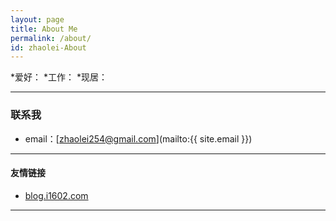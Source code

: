 ```yaml
---
layout: page
title: About Me
permalink: /about/
id: zhaolei-About
---
```


  *爱好：
  *工作：
  *现居：   


---

### 联系我

* email：[zhaolei254@gmail.com](mailto:{{ site.email }})

---

#### 友情链接

* [blog.i1602.com](http://blog.i1602.com)
---

